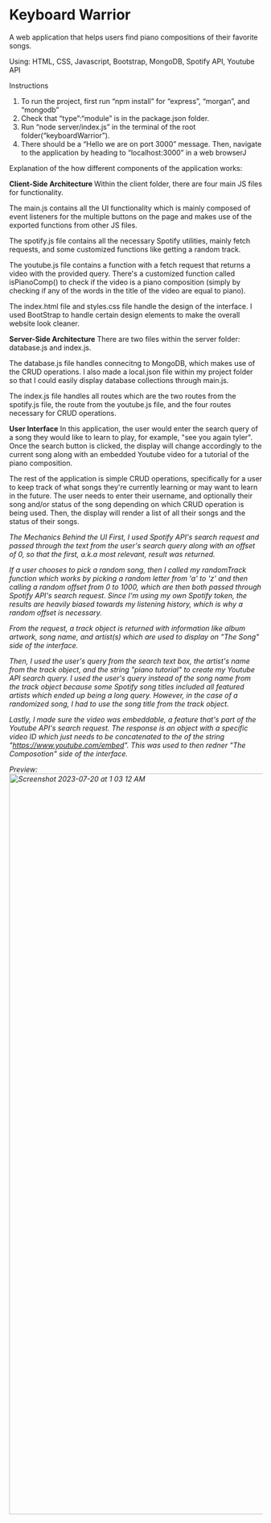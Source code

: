 # Keyboard Warrior
A web application that helps users find piano compositions of their favorite songs.

Using: HTML, CSS, Javascript, Bootstrap, MongoDB, Spotify API, Youtube API

Instructions
1. To run the project, first run “npm install” for “express”, “morgan”, and “mongodb”
2. Check that “type”:“module” is in the package.json folder.
3. Run “node server/index.js” in the terminal of the root folder(“keyboardWarrior”).
4. There should be a “Hello we are on port 3000” message. Then, navigate to the
application by heading to “localhost:3000” in a web browserJ

Explanation of the how different components of the application works:

<b> Client-Side Architecture </b>
Within the client folder, there are four main JS files for functionality. 

The main.js contains all the UI functionality which is mainly composed of event listeners for the multiple buttons on the page and makes use of the exported functions from other JS files.

The spotify.js file contains all the necessary Spotify utilities, mainly fetch requests, and some customized functions like getting a random track. 

The youtube.js file contains a function with a fetch request that returns a video with the provided query. There's a customized function called isPianoComp() to check if the video is a piano composition (simply by checking if any of the words in the title of the video are equal to piano).

The index.html file and styles.css file handle the design of the interface. I used BootStrap to handle certain design elements to make the overall website look cleaner.

<b>Server-Side Architecture</b>
There are two files within the server folder: database.js and index.js. 

The database.js file handles connecitng to MongoDB, which makes use of the CRUD operations. I also made a local.json file within my project folder so that I could easily display database collections through main.js.

The index.js file handles all routes which are the two routes from the spotify.js file, the route from the youtube.js file, and the four routes necessary for CRUD operations.

<b>User Interface</b>
In this application, the user would enter the search query of a song they would like to learn to play, for example, "see you again tyler". Once the search button is clicked, the display will change accordingly to the current song along with an embedded Youtube video for a tutorial of the piano composition. 

The rest of the application is simple CRUD operations, specifically for a user to keep track of what songs they're currently learning or may want to learn in the future. The user needs to enter their username, and optionally their song and/or status of the song depending on which CRUD operation is being used. Then, the display will render a list of all their songs and the status of their songs. 

<i>The Mechanics Behind the UI<i>
First, I used Spotify API's search request and passed through the text from the user's search query along with an offset of 0, so that the first, a.k.a most relevant, result was returned. 

If a user chooses to pick a random song, then I called my randomTrack function which works by picking a random letter from 'a' to 'z' and then calling a random offset from 0 to 1000, which are then both passed through Spotify API's search request. Since I'm using my own Spotify token, the results are heavily biased towards my listening history, which is why a random offset is necessary. 

From the request, a track object is returned with information like album artwork, song name, and artist(s) which are used to display on "The Song" side of the interface. 

Then, I used the user's query from the search text box, the artist's name from the track object, and the string "piano tutorial" to create my Youtube API search query. I used the user's query instead of the song name from the track object because some Spotify song titles included all featured artists which ended up being a long query. However, in the case of a randomized song, I had to use the song title from the track object.

Lastly, I made sure the video was embeddable, a feature that's part of the Youtube API's search request. The response is an object with a specific video ID which just needs to be concatenated to the of the string "https://www.youtube.com/embed". This was used to then redner "The Composotion" side of the interface.






Preview:
<img width="1470" alt="Screenshot 2023-07-20 at 1 03 12 AM" src="https://github.com/rachanakreddy/keyboardWarrior/assets/32342008/7b398e77-33fb-49c5-b092-4a5665078245">
